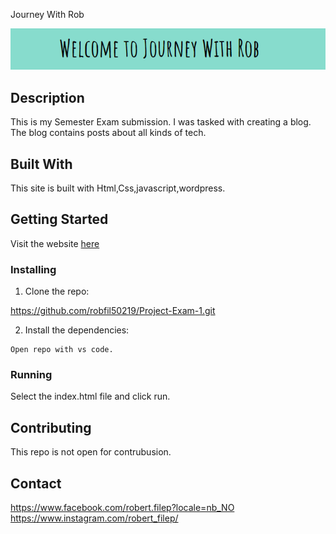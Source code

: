 Journey With Rob

![image](Images/logo.png)

## Description

This is my Semester Exam submission. I was tasked with creating a blog. The blog contains posts about all kinds of tech.

## Built With

This site is built with Html,Css,javascript,wordpress.

## Getting Started

Visit the website [here](https://journeywithrob.netlify.app/)

### Installing

1. Clone the repo:

https://github.com/robfil50219/Project-Exam-1.git

2. Install the dependencies:

```
Open repo with vs code.
```

### Running

Select the index.html file and click run.

## Contributing

This repo is not open for contrubusion.

## Contact

https://www.facebook.com/robert.filep?locale=nb_NO
https://www.instagram.com/robert_filep/
